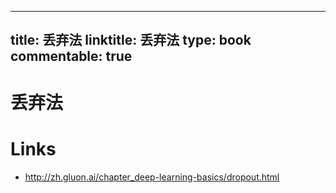 
---
title: 丢弃法
linktitle: 丢弃法
type: book
commentable: true
---

# 丢弃法

# Links

- http://zh.gluon.ai/chapter_deep-learning-basics/dropout.html

    